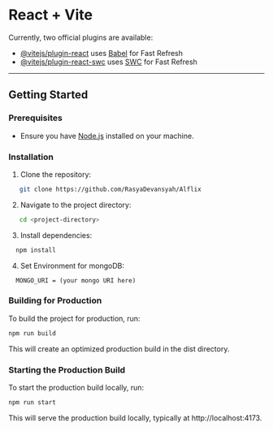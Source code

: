 # React + Vite

Currently, two official plugins are available:

- [@vitejs/plugin-react](https://github.com/vitejs/vite-plugin-react/blob/main/packages/plugin-react/README.md) uses [Babel](https://babeljs.io/) for Fast Refresh
- [@vitejs/plugin-react-swc](https://github.com/vitejs/vite-plugin-react-swc) uses [SWC](https://swc.rs/) for Fast Refresh

---

## Getting Started

### Prerequisites
- Ensure you have [Node.js](https://nodejs.org/) installed on your machine.

### Installation
1. Clone the repository:
```bash
   git clone https://github.com/RasyaDevansyah/Alflix
```

2. Navigate to the project directory:

```bash
   cd <project-directory>
```

3. Install dependencies:
```bash
  npm install
```

4. Set Environment for mongoDB:
```
  MONGO_URI = (your mongo URI here)
```


### Building for Production
To build the project for production, run:
```bash
npm run build
```
This will create an optimized production build in the dist directory.

### Starting the Production Build
To start the production build locally, run:
```bash
npm run start
```
This will serve the production build locally, typically at http://localhost:4173.

